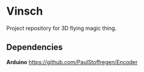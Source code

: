 # Vinsch

Project repository for 3D flying magic thing.

## Dependencies

**Arduino**
https://github.com/PaulStoffregen/Encoder
